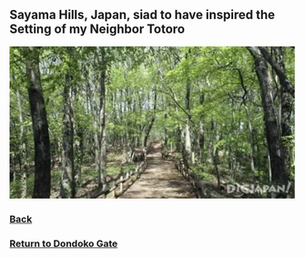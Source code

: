 ## Sayama Hills, Japan, siad to have inspired the Setting of my Neighbor Totoro
![Sayama hills](sayama-hills.png)
### [Back]()
### [Return to Dondoko Gate](https://github.com/mollyjones2023/ghibli-simulacrum/blob/main/4-dondoko-forest/2-dondoko-do/do.md)
